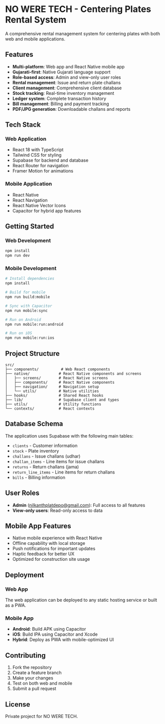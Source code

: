 # NO WERE TECH - Centering Plates Rental System

A comprehensive rental management system for centering plates with both web and mobile applications.

## Features

- **Multi-platform**: Web app and React Native mobile app
- **Gujarati-first**: Native Gujarati language support
- **Role-based access**: Admin and view-only user roles
- **Rental management**: Issue and return plate challans
- **Client management**: Comprehensive client database
- **Stock tracking**: Real-time inventory management
- **Ledger system**: Complete transaction history
- **Bill management**: Billing and payment tracking
- **PDF/JPG generation**: Downloadable challans and reports

## Tech Stack

### Web Application
- React 18 with TypeScript
- Tailwind CSS for styling
- Supabase for backend and database
- React Router for navigation
- Framer Motion for animations

### Mobile Application
- React Native
- React Navigation
- React Native Vector Icons
- Capacitor for hybrid app features

## Getting Started

### Web Development
```bash
npm install
npm run dev
```

### Mobile Development
```bash
# Install dependencies
npm install

# Build for mobile
npm run build:mobile

# Sync with Capacitor
npm run mobile:sync

# Run on Android
npm run mobile:run:android

# Run on iOS
npm run mobile:run:ios
```

## Project Structure

```
src/
├── components/          # Web React components
├── native/             # React Native components and screens
│   ├── screens/        # React Native screens
│   ├── components/     # React Native components
│   ├── navigation/     # Navigation setup
│   └── utils/          # Native utilities
├── hooks/              # Shared React hooks
├── lib/                # Supabase client and types
├── utils/              # Utility functions
└── contexts/           # React contexts
```

## Database Schema

The application uses Supabase with the following main tables:
- `clients` - Customer information
- `stock` - Plate inventory
- `challans` - Issue challans (udhar)
- `challan_items` - Line items for issue challans
- `returns` - Return challans (jama)
- `return_line_items` - Line items for return challans
- `bills` - Billing information

## User Roles

- **Admin** (nilkanthplatdepo@gmail.com): Full access to all features
- **View-only users**: Read-only access to data

## Mobile App Features

- Native mobile experience with React Native
- Offline capability with local storage
- Push notifications for important updates
- Haptic feedback for better UX
- Optimized for construction site usage

## Deployment

### Web App
The web application can be deployed to any static hosting service or built as a PWA.

### Mobile App
- **Android**: Build APK using Capacitor
- **iOS**: Build IPA using Capacitor and Xcode
- **Hybrid**: Deploy as PWA with mobile-optimized UI

## Contributing

1. Fork the repository
2. Create a feature branch
3. Make your changes
4. Test on both web and mobile
5. Submit a pull request

## License

Private project for NO WERE TECH.